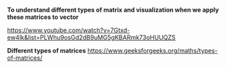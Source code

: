 **To understand different types of matrix and visualization when we apply these matrices to vector**

https://www.youtube.com/watch?v=7Gtxd-ew4lk&list=PLWhu9osGd2dB9uMG5gKBARmk73oHUUQZS

**Different types of matrices** https://www.geeksforgeeks.org/maths/types-of-matrices/
